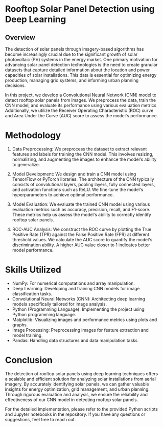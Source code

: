 # Rooftop Solar Panel Detection using Deep Learning
## Overview
The detection of solar panels through imagery-based algorithms has become increasingly crucial due to the significant growth of solar photovoltaic (PV) systems in the energy market. One primary motivation for advancing solar panel detection technologies is the need to create granular datasets that capture detailed information about the location and power capacities of solar installations. This data is essential for optimizing energy production, managing grid systems, and informing urban planning decisions.

In this project, we develop a Convolutional Neural Network (CNN) model to detect rooftop solar panels from images. We preprocess the data, train the CNN model, and evaluate its performance using various evaluation metrics. Additionally, we utilize the Receiver Operating Characteristic (ROC) curve and Area Under the Curve (AUC) score to assess the model's performance.

# Methodology
1. Data Preprocessing: We preprocess the dataset to extract relevant features and labels for training the CNN model. This involves resizing, normalizing, and augmenting the images to enhance the model's ability to generalize.

2. Model Development: We design and train a CNN model using TensorFlow or PyTorch libraries. The architecture of the CNN typically consists of convolutional layers, pooling layers, fully connected layers, and activation functions such as ReLU. We fine-tune the model's hyperparameters to achieve optimal performance.

3. Model Evaluation: We evaluate the trained CNN model using various evaluation metrics such as accuracy, precision, recall, and F1-score. These metrics help us assess the model's ability to correctly identify rooftop solar panels.

4. ROC-AUC Analysis: We construct the ROC curve by plotting the True Positive Rate (TPR) against the False Positive Rate (FPR) at different threshold values. We calculate the AUC score to quantify the model's discrimination ability. A higher AUC value closer to 1 indicates better model performance.

# Skills Utilized
- NumPy: For numerical computations and array manipulation.
- Deep Learning: Developing and training CNN models for image classification tasks.
- Convolutional Neural Networks (CNN): Architecting deep learning models specifically tailored for image analysis.
- Python (Programming Language): Implementing the project using Python programming language.
- Matplotlib: Visualizing images and performance metrics using plots and graphs.
- Image Processing: Preprocessing images for feature extraction and model training.
- Pandas: Handling data structures and data manipulation tasks.
# Conclusion
The detection of rooftop solar panels using deep learning techniques offers a scalable and efficient solution for analyzing solar installations from aerial imagery. By accurately identifying solar panels, we can gather valuable insights for energy optimization, grid management, and urban planning. Through rigorous evaluation and analysis, we ensure the reliability and effectiveness of our CNN model in detecting rooftop solar panels.

For the detailed implementation, please refer to the provided Python scripts and Jupyter notebooks in the repository. If you have any questions or suggestions, feel free to reach out.
